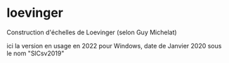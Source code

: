 # loevinger
Construction d'échelles de Loevinger (selon Guy Michelat)

ici la version en usage en 2022 pour Windows, date de Janvier 2020 sous le nom "SlCsv2019"


